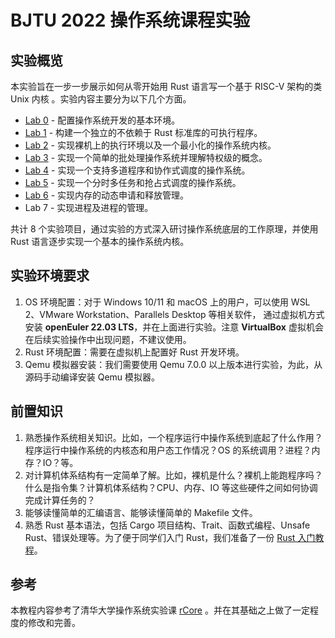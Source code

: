 # BJTU 2022 操作系统课程实验

## 实验概览

本实验旨在一步一步展示如何从零开始用 Rust 语言写一个基于 RISC-V 架构的类 Unix 内核 。实验内容主要分为以下几个方面。

- [Lab 0](docs/lab0.md) - 配置操作系统开发的基本环境。
- [Lab 1](docs/lab1.md) - 构建一个独立的不依赖于 Rust 标准库的可执行程序。
- [Lab 2](docs/lab2.md) - 实现裸机上的执行环境以及一个最小化的操作系统内核。
- [Lab 3](docs/lab3.md) - 实现一个简单的批处理操作系统并理解特权级的概念。
- [Lab 4](docs/lab4.md) - 实现一个支持多道程序和协作式调度的操作系统。
- [Lab 5](docs/lab5.md) - 实现一个分时多任务和抢占式调度的操作系统。
- [Lab 6](docs/lab6.md) - 实现内存的动态申请和释放管理。
- Lab 7 - 实现进程及进程的管理。

共计 8 个实验项目，通过实验的方式深入研讨操作系统底层的工作原理，并使用 Rust 语言逐步实现一个基本的操作系统内核。

## 实验环境要求

1. OS 环境配置：对于 Windows 10/11 和 macOS 上的用户，可以使用 WSL 2、VMware Workstation、Parallels Desktop 等相关软件， 通过虚拟机方式安装 **openEuler 22.03 LTS**，并在上面进行实验。注意 **VirtualBox** 虚拟机会在后续实验操作中出现问题，不建议使用。
2. Rust 环境配置：需要在虚拟机上配置好 Rust 开发环境。
3. Qemu 模拟器安装：我们需要使用 Qemu 7.0.0 以上版本进行实验，为此，从源码手动编译安装 Qemu 模拟器。

## 前置知识

1. 熟悉操作系统相关知识。比如，一个程序运行中操作系统到底起了什么作用？程序运行中操作系统的内核态和用户态工作情况？OS 的系统调用？进程？内存？IO？等。
2. 对计算机体系结构有一定简单了解。比如，裸机是什么？裸机上能跑程序吗？什么是指令集？计算机体系结构？CPU、内存、IO 等这些硬件之间如何协调完成计算任务的？
3. 能够读懂简单的汇编语言、能够读懂简单的 Makefile 文件。
4. 熟悉 Rust 基本语法，包括 Cargo 项目结构、Trait、函数式编程、Unsafe Rust、错误处理等。为了便于同学们入门 Rust，我们准备了一份 [Rust 入门教程](docs/rust-tutorial.md)。

## 参考

本教程内容参考了清华大学操作系统实验课 [rCore](http://rcore-os.cn/rCore-Tutorial-Book-v3/index.html) 。并在其基础之上做了一定程度的修改和完善。
